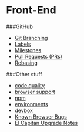 # Front-End

###GitHub

* [Git Branching](./github/git-branching.md)
* [Labels](./github/labels.md)
* [Milestones](./github/milestones.md)
* [Pull Requests (PRs)](./github/pull-requests.md)
* [Rebasing](./github/rebasing.md)

###Other stuff

* [code quality](./code-quality.md)
* [browser support](./browser-support.md)
* [npm](./npm.md)
* [environments](../sysops/environments.md)
* [devbox](./devbox.md)
* [Known Browser Bugs](./browser-bugs.md)
* [El Capitan Upgrade Notes](./el-capitan.md)
